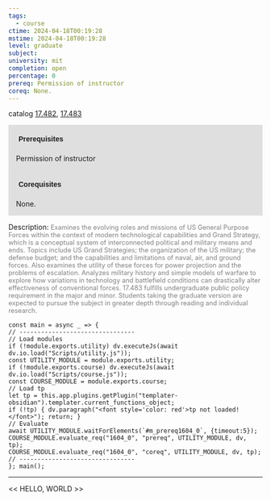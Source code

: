 ```yaml
---
tags:
  - course
ctime: 2024-04-18T00:19:28
mstime: 2024-04-18T00:19:28
level: graduate
subject: 
university: mit
completion: open
percentage: 0
prereq: Permission of instructor
coreq: None.
---
```


catalog [17.482](http://student.mit.edu/catalog/m17b.html#17.482), [17.483](http://student.mit.edu/catalog/m17b.html#17.483)

<span style="display: block; padding: 15px; background-color: rgb(100, 100, 100, 0.2);"><font id="m_prereq1604_0" style="display: block; font-family: Arial, sans-serif; font-weight: bold; padding: 5px">Prerequisites</font><br><span id="prereq1604_0">Permission of instructor</span></span>
<span style="display: block; padding: 15px; background-color: rgb(100, 100, 100, 0.2);"><font id="m_coreq1604_0" style="display: block; font-family: Arial, sans-serif; font-weight: bold; padding: 5px">Corequisites</font><br><span id="coreq1604_0">None.</span></span>

<font style="">Description:</font>
<font style="color: grey; font-size: 0.8rem;">Examines the evolving roles and missions of US General Purpose Forces within the context of modern technological capabilities and Grand Strategy, which is a conceptual system of interconnected political and military means and ends. Topics include US Grand Strategies; the organization of the US military; the defense budget; and the capabilities and limitations of naval, air, and ground forces. Also examines the utility of these forces for power projection and the problems of escalation. Analyzes military history and simple models of warfare to explore how variations in technology and battlefield conditions can drastically alter effectiveness of conventional forces.  17.483 fulfills undergraduate public policy requirement in the major and minor. Students taking the graduate version are expected to pursue the subject in greater depth through reading and individual research.</font>

```dataviewjs
const main = async _ => {
// --------------------------------
// Load modules
if (!module.exports.utility) dv.executeJs(await dv.io.load("Scripts/utility.js"));
const UTILITY_MODULE = module.exports.utility;
if (!module.exports.course) dv.executeJs(await dv.io.load("Scripts/course.js"));
const COURSE_MODULE = module.exports.course;
// Load tp
let tp = this.app.plugins.getPlugin("templater-obsidian").templater.current_functions_object;
if (!tp) { dv.paragraph("<font style='color: red'>tp not loaded!</font>"); return; }
// Evaluate
await UTILITY_MODULE.waitForElements(`#m_prereq1604_0`, {timeout:5});
COURSE_MODULE.evaluate_req("1604_0", "prereq", UTILITY_MODULE, dv, tp);
COURSE_MODULE.evaluate_req("1604_0", "coreq", UTILITY_MODULE, dv, tp);
// --------------------------------
}; main();
```

---

<< HELLO, WORLD >>
